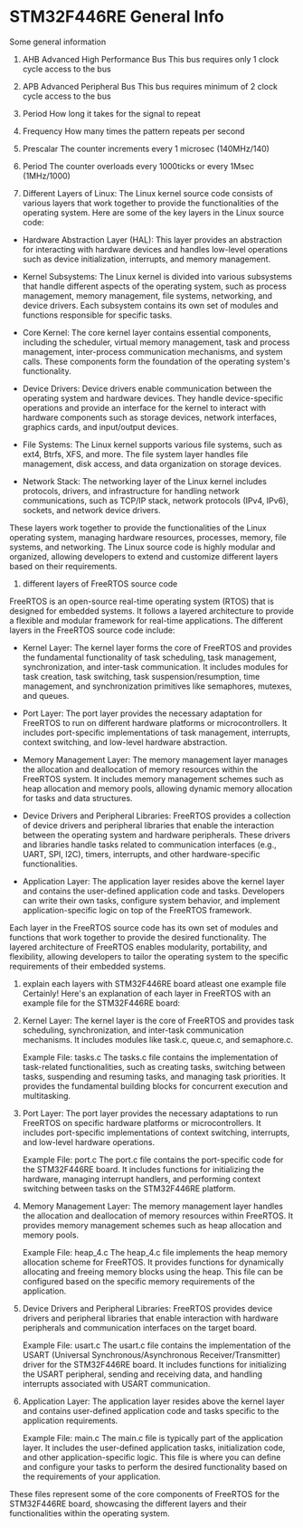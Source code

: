 # STM32F446RE General Info
Some general information

1. AHB
    Advanced High Performance Bus
    This bus requires only 1 clock cycle access to the bus

1. APB
    Advanced Peripheral Bus
    This bus requires minimum of 2 clock cycle access to the bus

1. Period
    How long it takes for the signal to repeat

1. Frequency
    How many times the pattern repeats per second

1. Prescalar
    The counter increments every 1 microsec (140MHz/140)

1. Period
    The counter overloads every 1000ticks or every 1Msec (1MHz/1000)

1. Different Layers of Linux:
    The Linux kernel source code consists of various layers that work together to provide the functionalities of the operating system. Here are some of the key layers in the Linux source code:

- Hardware Abstraction Layer (HAL): This layer provides an abstraction for interacting with hardware devices and handles low-level operations such as device initialization, interrupts, and memory management.

- Kernel Subsystems: The Linux kernel is divided into various subsystems that handle different aspects of the operating system, such as process management, memory management, file systems, networking, and device drivers. Each subsystem contains its own set of modules and functions responsible for specific tasks.

- Core Kernel: The core kernel layer contains essential components, including the scheduler, virtual memory management, task and process management, inter-process communication mechanisms, and system calls. These components form the foundation of the operating system's functionality.

- Device Drivers: Device drivers enable communication between the operating system and hardware devices. They handle device-specific operations and provide an interface for the kernel to interact with hardware components such as storage devices, network interfaces, graphics cards, and input/output devices.

- File Systems: The Linux kernel supports various file systems, such as ext4, Btrfs, XFS, and more. The file system layer handles file management, disk access, and data organization on storage devices.

- Network Stack: The networking layer of the Linux kernel includes protocols, drivers, and infrastructure for handling network communications, such as TCP/IP stack, network protocols (IPv4, IPv6), sockets, and network device drivers.

These layers work together to provide the functionalities of the Linux operating system, managing hardware resources, processes, memory, file systems, and networking. The Linux source code is highly modular and organized, allowing developers to extend and customize different layers based on their requirements.

1. different layers of FreeRTOS source code

FreeRTOS is an open-source real-time operating system (RTOS) that is designed for embedded systems. It follows a layered architecture to provide a flexible and modular framework for real-time applications. The different layers in the FreeRTOS source code include:

- Kernel Layer: The kernel layer forms the core of FreeRTOS and provides the fundamental functionality of task scheduling, task management, synchronization, and inter-task communication. It includes modules for task creation, task switching, task suspension/resumption, time management, and synchronization primitives like semaphores, mutexes, and queues.

- Port Layer: The port layer provides the necessary adaptation for FreeRTOS to run on different hardware platforms or microcontrollers. It includes port-specific implementations of task management, interrupts, context switching, and low-level hardware abstraction.

- Memory Management Layer: The memory management layer manages the allocation and deallocation of memory resources within the FreeRTOS system. It includes memory management schemes such as heap allocation and memory pools, allowing dynamic memory allocation for tasks and data structures.

- Device Drivers and Peripheral Libraries: FreeRTOS provides a collection of device drivers and peripheral libraries that enable the interaction between the operating system and hardware peripherals. These drivers and libraries handle tasks related to communication interfaces (e.g., UART, SPI, I2C), timers, interrupts, and other hardware-specific functionalities.

- Application Layer: The application layer resides above the kernel layer and contains the user-defined application code and tasks. Developers can write their own tasks, configure system behavior, and implement application-specific logic on top of the FreeRTOS framework.

Each layer in the FreeRTOS source code has its own set of modules and functions that work together to provide the desired functionality. The layered architecture of FreeRTOS enables modularity, portability, and flexibility, allowing developers to tailor the operating system to the specific requirements of their embedded systems.

1. explain each layers with STM32F446RE board atleast one example file
Certainly! Here's an explanation of each layer in FreeRTOS with an example file for the STM32F446RE board:

1. Kernel Layer:
   The kernel layer is the core of FreeRTOS and provides task scheduling, synchronization, and inter-task communication mechanisms. It includes modules like task.c, queue.c, and semaphore.c.

   Example File: tasks.c
   The tasks.c file contains the implementation of task-related functionalities, such as creating tasks, switching between tasks, suspending and resuming tasks, and managing task priorities. It provides the fundamental building blocks for concurrent execution and multitasking.

2. Port Layer:
   The port layer provides the necessary adaptations to run FreeRTOS on specific hardware platforms or microcontrollers. It includes port-specific implementations of context switching, interrupts, and low-level hardware operations.

   Example File: port.c
   The port.c file contains the port-specific code for the STM32F446RE board. It includes functions for initializing the hardware, managing interrupt handlers, and performing context switching between tasks on the STM32F446RE platform.

3. Memory Management Layer:
   The memory management layer handles the allocation and deallocation of memory resources within FreeRTOS. It provides memory management schemes such as heap allocation and memory pools.

   Example File: heap_4.c
   The heap_4.c file implements the heap memory allocation scheme for FreeRTOS. It provides functions for dynamically allocating and freeing memory blocks using the heap. This file can be configured based on the specific memory requirements of the application.

4. Device Drivers and Peripheral Libraries:
   FreeRTOS provides device drivers and peripheral libraries that enable interaction with hardware peripherals and communication interfaces on the target board.

   Example File: usart.c
   The usart.c file contains the implementation of the USART (Universal Synchronous/Asynchronous Receiver/Transmitter) driver for the STM32F446RE board. It includes functions for initializing the USART peripheral, sending and receiving data, and handling interrupts associated with USART communication.

5. Application Layer:
   The application layer resides above the kernel layer and contains user-defined application code and tasks specific to the application requirements.

   Example File: main.c
   The main.c file is typically part of the application layer. It includes the user-defined application tasks, initialization code, and other application-specific logic. This file is where you can define and configure your tasks to perform the desired functionality based on the requirements of your application.

These files represent some of the core components of FreeRTOS for the STM32F446RE board, showcasing the different layers and their functionalities within the operating system.